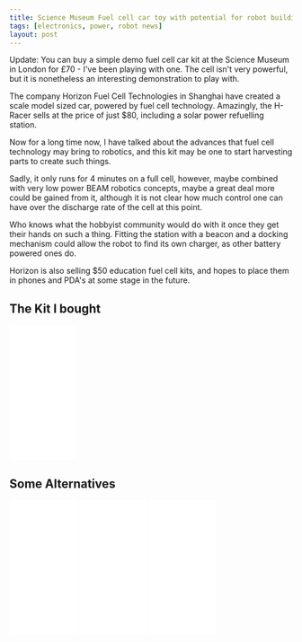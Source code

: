 ```yaml
---
title: Science Museum Fuel cell car toy with potential for robot building
tags: [electronics, power, robot news]
layout: post
---
```

Update: You can buy a simple demo fuel cell car kit at the Science Museum in London for £70 - I've been playing with one. The cell isn't very powerful, but it is nonetheless an interesting demonstration to play with.

The company Horizon Fuel Cell Technologies in Shanghai have created a scale model sized car, powered by fuel cell technology. Amazingly, the H-Racer sells at the price of just $80, including a solar power refuelling station.

Now for a long time now, I have talked about the advances that fuel cell technology may bring to robotics, and this kit may be one to start harvesting parts to create such things.

Sadly, it only runs for 4 minutes on a full cell, however, maybe combined with very low power BEAM robotics concepts, maybe a great deal more could be gained from it, although it is not clear how much control one can have over the discharge rate of the cell at this point.

Who knows what the hobbyist community would do with it once they get their hands on such a thing. Fitting the station with a beacon and a docking mechanism could allow the robot to find its own charger, as other battery powered ones do.

Horizon is also selling $50 education fuel cell kits, and hopes to place them in phones and PDA's at some stage in the future.

## The Kit I bought

<iframe style="width:120px;height:240px;" marginwidth="0" marginheight="0" scrolling="no" frameborder="0" src="//ws-eu.amazon-adsystem.com/widgets/q?ServiceVersion=20070822&OneJS=1&Operation=GetAdHtml&MarketPlace=GB&source=ss&ref=as_ss_li_til&ad_type=product_link&tracking_id=orionrobots-21&marketplace=amazon&region=GB&placement=B000YQ4IG2&asins=B000YQ4IG2&linkId=a0bbaf29197b9c451e08a73e598d3e6d&show_border=true&link_opens_in_new_window=true"></iframe>

## Some Alternatives

<iframe style="width:120px;height:240px;" marginwidth="0" marginheight="0" scrolling="no" frameborder="0" src="//ws-eu.amazon-adsystem.com/widgets/q?ServiceVersion=20070822&OneJS=1&Operation=GetAdHtml&MarketPlace=GB&source=ss&ref=as_ss_li_til&ad_type=product_link&tracking_id=orionrobots-21&marketplace=amazon&region=GB&placement=B000Z9C8O2&asins=B000Z9C8O2&linkId=0453c702ab3b9db30e33e3d5444fc3b4&show_border=true&link_opens_in_new_window=true"></iframe>

<iframe style="width:120px;height:240px;" marginwidth="0" marginheight="0" scrolling="no" frameborder="0" src="//ws-eu.amazon-adsystem.com/widgets/q?ServiceVersion=20070822&OneJS=1&Operation=GetAdHtml&MarketPlace=GB&source=ss&ref=as_ss_li_til&ad_type=product_link&tracking_id=orionrobots-21&marketplace=amazon&region=GB&placement=B01FZ5Y81Q&asins=B01FZ5Y81Q&linkId=4f6caf8e1e22bccc823139a710ed3c8b&show_border=true&link_opens_in_new_window=true"></iframe>

<iframe style="width:120px;height:240px;" marginwidth="0" marginheight="0" scrolling="no" frameborder="0" src="//ws-eu.amazon-adsystem.com/widgets/q?ServiceVersion=20070822&OneJS=1&Operation=GetAdHtml&MarketPlace=GB&source=ss&ref=as_ss_li_til&ad_type=product_link&tracking_id=orionrobots-21&marketplace=amazon&region=GB&placement=B00IBKJ7M8&asins=B00IBKJ7M8&linkId=8d8d29a27f5063b494c8669d4e8a69bb&show_border=true&link_opens_in_new_window=true"></iframe>
